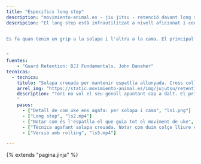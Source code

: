 ```yaml
---
title: "Especifics long step"
description: "movimiento-animal.es - jiu jitsu - retenció davant long step"
descripcion: "El long step està infrautilitzat a nivell aficionat i convé usar-lo més.
    

Es fa quan tenim un grip a la solapa i l'altra a la cama. El principal perill és l'espatlla de uke que guia el moviment. La mantindrem a distància usant un cross collar grip.


"
fuentes:
    - "Guard Retention: BJJ Fundamentals. John Danaher"
tecnicas: 
  - tecnica:
    titulo: "Solapa creuada per mantenir espatlla allunyada. Cross collar grip."
    arrel_img: "https://static.movimiento-animal.es/img/jujutsu/retention/movements/"
    description: "Tori no vol el seu genoll apuntant cap a dalt. El primer que feim és posar-nos de costat perqué apunti lateralmentl
    "
    pasos:
      - ["Detall de com uke ens agafa: per solapa i cama", "ls1.png"]
      - ["Long step", "ls2.mp4"]
      - ["Notar com és l'espatlla el que guia tot el moviment de uke", "ls3.mp4"]
      - ["Tècnica agafant solapa creuada. Notar com duim colçe lliure cap endins, és fàcil ja que tenim el braç lliure", "ls4.mp4"]
      - ["Versió amb rolling", "ls5.mp4"]

---
```

{% extends  "pagina.jinja" %}